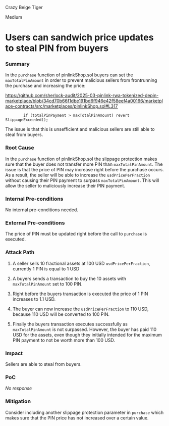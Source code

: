Crazy Beige Tiger

Medium

# Users can sandwich price updates to steal PIN from buyers

### Summary

In the `purchase` function of pinlinkShop.sol buyers can set the `maxTotalPinAmount` in order to prevent malicious sellers from frontrunning the purchase and increasing the price:

https://github.com/sherlock-audit/2025-03-pinlink-rwa-tokenized-depin-marketplace/blob/34cd70b66f1dbe191bd6f946e42f58eef4a00166/marketplace-contracts/src/marketplaces/pinlinkShop.sol#L317
```solidity
        if (totalPinPayment > maxTotalPinAmount) revert SlippageExceeded();
```

 The issue is that this is unsefficient and malicious sellers are still able to steal from buyers.

### Root Cause

In the `purchase` function of pinlinkShop.sol the slippage protection makes sure that the buyer does not transfer more PIN than `maxTotalPinAmount`. The issue is that the price of PIN may increase right before the purchase occurs. As a result, the seller will be able to increase the `usdPricePerFraction` without causing their PIN payment to surpass `maxTotalPinAmount`. This will allow the seller to maliciously increase their PIN payment.

### Internal Pre-conditions

No internal pre-conditions needed.

### External Pre-conditions

The price of PIN must be updated right before the call to `purchase` is executed.

### Attack Path

1. A seller sells 10 fractional assets at 100 USD `usdPricePerFraction`, currently 1 PIN is equal to 1 USD

2. A buyers sends a transaction to buy the 10 assets with `maxTotalPinAmount` set to 100 PIN.

3. Right before the buyers transaction is executed the price of 1 PIN increases to 1.1 USD.

4. The buyer can now increase the `usdPricePerFraction` to 110 USD, because 110 USD will be converted to 100 PIN.

5. Finally the buyers transaction executes successfully as `maxTotalPinAmount` is not surpassed. However, the buyer has paid 110 USD for the assets, even though they initially intended for the maximum PIN payment to not be worth more than 100 USD.

### Impact

Sellers are able to steal from buyers.

### PoC

_No response_

### Mitigation

Consider including another slippage protection parameter in `purchase` which makes sure that the PIN price has not increased over a certain value.